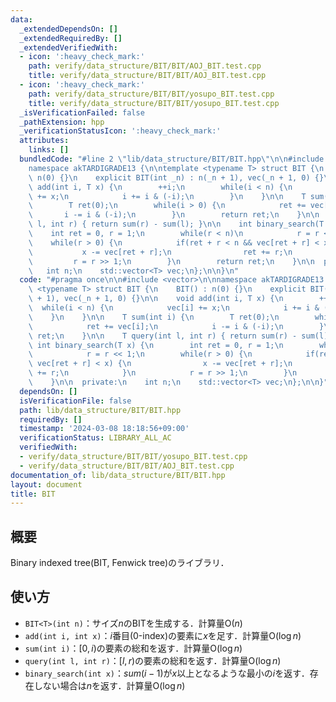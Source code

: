 ```yaml
---
data:
  _extendedDependsOn: []
  _extendedRequiredBy: []
  _extendedVerifiedWith:
  - icon: ':heavy_check_mark:'
    path: verify/data_structure/BIT/BIT/AOJ_BIT.test.cpp
    title: verify/data_structure/BIT/BIT/AOJ_BIT.test.cpp
  - icon: ':heavy_check_mark:'
    path: verify/data_structure/BIT/BIT/yosupo_BIT.test.cpp
    title: verify/data_structure/BIT/BIT/yosupo_BIT.test.cpp
  _isVerificationFailed: false
  _pathExtension: hpp
  _verificationStatusIcon: ':heavy_check_mark:'
  attributes:
    links: []
  bundledCode: "#line 2 \"lib/data_structure/BIT/BIT.hpp\"\n\n#include <vector>\n\n\
    namespace akTARDIGRADE13 {\n\ntemplate <typename T> struct BIT {\n    BIT() :\
    \ n(0) {}\n    explicit BIT(int _n) : n(_n + 1), vec(_n + 1, 0) {}\n\n    void\
    \ add(int i, T x) {\n        ++i;\n        while(i < n) {\n            vec[i]\
    \ += x;\n            i += i & (-i);\n        }\n    }\n\n    T sum(int i) {\n\
    \        T ret(0);\n        while(i > 0) {\n            ret += vec[i];\n     \
    \       i -= i & (-i);\n        }\n        return ret;\n    }\n\n    T query(int\
    \ l, int r) { return sum(r) - sum(l); }\n\n    int binary_search(T x) {\n    \
    \    int ret = 0, r = 1;\n        while(r < n)\n            r = r << 1;\n    \
    \    while(r > 0) {\n            if(ret + r < n && vec[ret + r] < x) {\n     \
    \           x -= vec[ret + r];\n                ret += r;\n            }\n   \
    \         r = r >> 1;\n        }\n        return ret;\n    }\n\n  private:\n \
    \   int n;\n    std::vector<T> vec;\n};\n\n}\n"
  code: "#pragma once\n\n#include <vector>\n\nnamespace akTARDIGRADE13 {\n\ntemplate\
    \ <typename T> struct BIT {\n    BIT() : n(0) {}\n    explicit BIT(int _n) : n(_n\
    \ + 1), vec(_n + 1, 0) {}\n\n    void add(int i, T x) {\n        ++i;\n      \
    \  while(i < n) {\n            vec[i] += x;\n            i += i & (-i);\n    \
    \    }\n    }\n\n    T sum(int i) {\n        T ret(0);\n        while(i > 0) {\n\
    \            ret += vec[i];\n            i -= i & (-i);\n        }\n        return\
    \ ret;\n    }\n\n    T query(int l, int r) { return sum(r) - sum(l); }\n\n   \
    \ int binary_search(T x) {\n        int ret = 0, r = 1;\n        while(r < n)\n\
    \            r = r << 1;\n        while(r > 0) {\n            if(ret + r < n &&\
    \ vec[ret + r] < x) {\n                x -= vec[ret + r];\n                ret\
    \ += r;\n            }\n            r = r >> 1;\n        }\n        return ret;\n\
    \    }\n\n  private:\n    int n;\n    std::vector<T> vec;\n};\n\n}"
  dependsOn: []
  isVerificationFile: false
  path: lib/data_structure/BIT/BIT.hpp
  requiredBy: []
  timestamp: '2024-03-08 18:18:56+09:00'
  verificationStatus: LIBRARY_ALL_AC
  verifiedWith:
  - verify/data_structure/BIT/BIT/yosupo_BIT.test.cpp
  - verify/data_structure/BIT/BIT/AOJ_BIT.test.cpp
documentation_of: lib/data_structure/BIT/BIT.hpp
layout: document
title: BIT
---
```


## 概要

Binary indexed tree(BIT, Fenwick tree)のライブラリ．

## 使い方

- `BIT<T>(int n)`：サイズ$n$のBITを生成する．計算量$\mathrm{O}(n)$
- `add(int i, int x)`：$i$番目(0-index)の要素に$x$を足す．計算量$\mathrm{O}(\log n)$
- `sum(int i)`：$[0, i)$の要素の総和を返す．計算量$\mathrm{O}(\log n)$
- `query(int l, int r)`：$[l, r)$の要素の総和を返す．計算量$\mathrm{O}(\log n)$
- `binary_search(int x)`：$sum(i-1)$が$x$以上となるような最小の$i$を返す．存在しない場合は$n$を返す．計算量$\mathrm{O}(\log n)$
